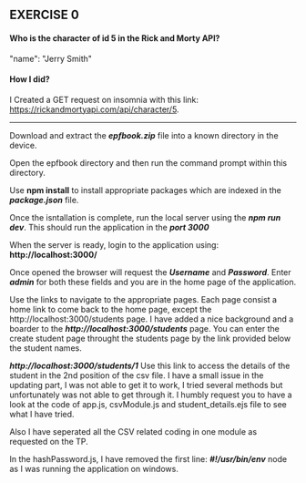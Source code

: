 ## EXERCISE 0
#### Who is the character of id 5 in the Rick and Morty API?
"name": "Jerry Smith"

#### How I did?
I Created a GET request on insomnia with this link: https://rickandmortyapi.com/api/character/5. 

----------------------------------

Download and extract the ***epfbook.zip*** file into a known directory in the device. 

Open the epfbook directory and then run the command prompt within this directory.

Use **npm install** to install appropriate packages which are indexed in the ***package.json*** file. 

Once the isntallation is complete, run the local server using the ***npm run dev***. This should run the application in the ***port 3000***

When the server is ready, login to the application using: **http://localhost:3000/**

Once opened the browser will request the ***Username*** and ***Password***. Enter ***admin*** for both these fields and you are in the home page of the application.

Use the links to navigate to the appropriate pages. Each page consist a home link to come back to the home page, except the http://localhost:3000/students page. I have added a nice background and a boarder to the ***http://localhost:3000/students*** page. You can enter the create student page throught the students page by the link provided below the student names.

***http://localhost:3000/students/1*** Use this link to access the details of the student in the 2nd position of the csv file. I have a small issue in the updating part, I was not able to get it to work, I tried several methods but unfortunately was not able to get through it. I humbly request you to have a look at the code of app.js, csvModule.js and student_details.ejs file to see what I have tried.

Also I have seperated all the CSV related coding in one module as requested on the TP.

In the hashPassword.js, I have removed the first line: ***#!/usr/bin/env*** node as I was running the application on windows.
